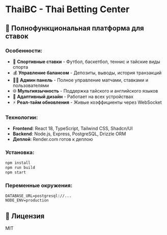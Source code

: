 # ThaiBC - Thai Betting Center

## 🚀 Полнофункциональная платформа для ставок

### Особенности:
- 🎯 **Спортивные ставки** - Футбол, баскетбол, теннис и тайские виды спорта
- 💰 **Управление балансом** - Депозиты, выводы, история транзакций  
- 👨‍💼 **Админ панель** - Полное управление матчами, ставками и пользователями
- 🌐 **Мультиязычность** - Поддержка тайского и английского языков
- 📱 **Адаптивный дизайн** - Работает на всех устройствах
- ⚡ **Реал-тайм обновления** - Живые коэффициенты через WebSocket

### Технологии:
- **Frontend**: React 18, TypeScript, Tailwind CSS, Shadcn/UI
- **Backend**: Node.js, Express, PostgreSQL, Drizzle ORM
- **Деплой**: Render.com готов к деплою

### Установка:
```bash
npm install
npm run build
npm start
```

### Переменные окружения:
```
DATABASE_URL=postgresql://...
NODE_ENV=production
```

## 📄 Лицензия
MIT